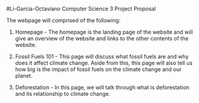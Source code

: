 #Li-Garcia-Octaviano
Computer Science 3 Project Proposal







The webpage will comprised of the following:

1. Homepage - The homepage is the landing page of the website and will give an overview of the website and links to the other contents of the website.

2. Fossil Fuels 101 - This page will discuss what fossil fuels are and why does it affect climate change. Aside from this, this page will also tell us how big is the impact of fossil fuels on the climate change and our planet. 

3. Deforestation - In this page, we will talk through what is deforestation and its relationship to climate change.
